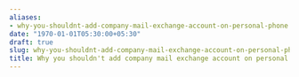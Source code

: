 ```yaml
---
aliases:
- why-you-shouldnt-add-company-mail-exchange-account-on-personal-phone
date: "1970-01-01T05:30:00+05:30"
draft: true
slug: why-you-shouldnt-add-company-mail-exchange-account-on-personal-phone
title: Why you shouldn't add company mail exchange account on personal phone
---
```

